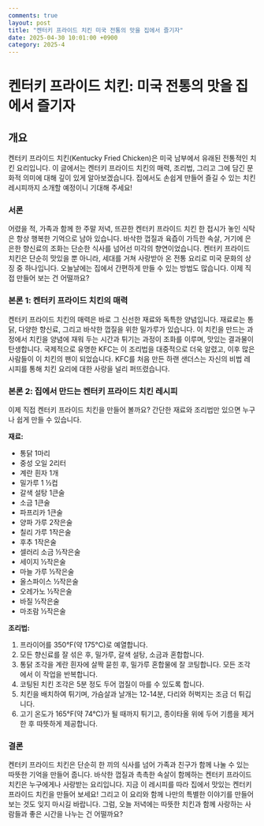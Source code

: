```yaml
---
comments: true
layout: post
title: "켄터키 프라이드 치킨 미국 전통의 맛을 집에서 즐기자"
date: 2025-04-30 10:01:00 +0900
category: 2025-4
---
```


# 켄터키 프라이드 치킨: 미국 전통의 맛을 집에서 즐기자
## 개요
켄터키 프라이드 치킨(Kentucky Fried Chicken)은 미국 남부에서 유래된 전통적인 치킨 요리입니다. 이 글에서는 켄터키 프라이드 치킨의 매력, 조리법, 그리고 그에 담긴 문화적 의미에 대해 깊이 있게 알아보겠습니다. 집에서도 손쉽게 만들어 즐길 수 있는 치킨 레시피까지 소개할 예정이니 기대해 주세요!

### 서론
어렸을 적, 가족과 함께 한 주말 저녁, 뜨끈한 켄터키 프라이드 치킨 한 접시가 놓인 식탁은 항상 행복한 기억으로 남아 있습니다. 바삭한 껍질과 육즙이 가득한 속살, 거기에 은은한 향신료의 조화는 단순한 식사를 넘어선 미각의 향연이었습니다. 켄터키 프라이드 치킨은 단순히 맛있을 뿐 아니라, 세대를 거쳐 사랑받아 온 전통 요리로 미국 문화의 상징 중 하나입니다. 오늘날에는 집에서 간편하게 만들 수 있는 방법도 많습니다. 이제 직접 만들어 보는 건 어떨까요?

### 본론 1: 켄터키 프라이드 치킨의 매력
켄터키 프라이드 치킨의 매력은 바로 그 신선한 재료와 독특한 양념입니다. 재료로는 통닭, 다양한 향신료, 그리고 바삭한 껍질을 위한 밀가루가 있습니다. 이 치킨을 만드는 과정에서 치킨을 양념에 재워 두는 시간과 튀기는 과정이 조화를 이루며, 맛있는 결과물이 탄생합니다. 국제적으로 유명한 KFC는 이 조리법을 대중적으로 더욱 알렸고, 이후 많은 사람들이 이 치킨의 팬이 되었습니다. KFC를 처음 만든 하랜 샌더스는 자신의 비법 레시피를 통해 치킨 요리에 대한 사랑을 널리 퍼뜨렸습니다.

### 본론 2: 집에서 만드는 켄터키 프라이드 치킨 레시피
이제 직접 켄터키 프라이드 치킨을 만들어 볼까요? 간단한 재료와 조리법만 있으면 누구나 쉽게 만들 수 있습니다.

**재료:**
- 통닭 1마리
- 중성 오일 2리터
- 계란 흰자 1개
- 밀가루 1 ½컵
- 갈색 설탕 1큰술
- 소금 1큰술
- 파프리카 1큰술
- 양파 가루 2작은술
- 칠리 가루 1작은술
- 후추 1작은술
- 셀러리 소금 ½작은술
- 세이지 ½작은술
- 마늘 가루 ½작은술
- 올스파이스 ½작은술
- 오레가노 ½작은술
- 바질 ½작은술
- 마조람 ½작은술

**조리법:**
1. 프라이어를 350°F(약 175°C)로 예열합니다. 
2. 모든 향신료를 잘 섞은 후, 밀가루, 갈색 설탕, 소금과 혼합합니다.
3. 통닭 조각을 계란 흰자에 살짝 묻힌 후, 밀가루 혼합물에 잘 코팅합니다. 모든 조각에서 이 작업을 반복합니다.
4. 코팅된 치킨 조각은 5분 정도 두어 껍질이 마를 수 있도록 합니다.
5. 치킨을 배치하여 튀기며, 가슴살과 날개는 12-14분, 다리와 허벅지는 조금 더 튀깁니다. 
6. 고기 온도가 165°F(약 74°C)가 될 때까지 튀기고, 종이타올 위에 두어 기름을 제거한 후 따뜻하게 제공합니다.

### 결론
켄터키 프라이드 치킨은 단순히 한 끼의 식사를 넘어 가족과 친구가 함께 나눌 수 있는 따뜻한 기억을 만들어 줍니다. 바삭한 껍질과 촉촉한 속살이 함께하는 켄터키 프라이드 치킨은 누구에게나 사랑받는 요리입니다. 지금 이 레시피를 따라 집에서 맛있는 켄터키 프라이드 치킨을 만들어 보세요! 그리고 이 요리와 함께 나만의 특별한 이야기를 만들어보는 것도 잊지 마시길 바랍니다. 그럼, 오늘 저녁에는 따뜻한 치킨과 함께 사랑하는 사람들과 좋은 시간을 나누는 건 어떨까요?